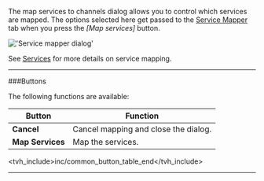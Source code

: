 The map services to channels dialog allows you to control which 
services are mapped. The options selected here get passed to the 
[Service Mapper](status_service_mapper) tab when you press 
the *[Map services]* button.

!['Service mapper dialog'](static/img/doc/mapservicesdialog.png)

See [Services](class/mpegts_service) for more details on service mapping.

---

###Buttons

The following functions are available:

Button             | Function
-------------------|---------
**Cancel**         | Cancel mapping and close the dialog.
**Map Services**   | Map the services.
<tvh_include>inc/common_button_table_end</tvh_include>

---
